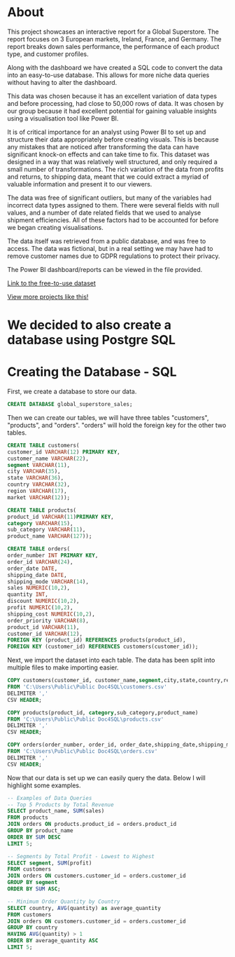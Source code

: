 # About 

This project showcases an interactive report for a Global Superstore. The report focuses on 3 European markets, Ireland, France, and Germany. The report breaks down sales performance, the performance of each product type, and customer profiles.

Along with the dashboard we have created a SQL code to convert the data into an easy-to-use database. This allows for more niche data queries without having to alter the dashboard.

This data was chosen because it has an excellent variation of data types and before processing, had close to 50,000 rows of data. It was chosen by our group because it had excellent potential for gaining valuable insights using a visualisation tool like Power BI. 

It is of critical importance for an analyst using Power BI to set up and structure their data appropriately before creating visuals. This is because any mistakes that are noticed after transforming the data can have significant knock-on effects and can take time to fix. This dataset was designed in a way that was relatively well structured, and only required a small number of transformations. The rich variation of the data from profits and returns, to shipping data, meant that we could extract a myriad of valuable information and present it to our viewers. 

The data was free of significant outliers, but many of the variables had incorrect data types assigned to them. There were several fields with null values, and a number of date related fields that we used to analyse shipment efficiencies. All of these factors had to be accounted for before we began creating visualisations. 

The data itself was retrieved from a public database, and was free to access. The data was fictional, but in a real setting we may have had to remove customer names due to GDPR regulations to protect their privacy.

The Power BI dashboard/reports can be viewed in the file provided.

[Link to the free-to-use dataset](https://powerbidocs.com/tag/sample-superstore-sales-excel-xls/?ref=hackernoon.com)

[View more projects like this!](https://jeff-bow.github.io/)

# We decided to also create a database using Postgre SQL

# Creating the Database - SQL

First, we create a database to store our data.

```SQL
CREATE DATABASE global_superstore_sales;
```

Then we can create our tables, we will have three tables "customers", "products", and "orders". "orders" will hold the foreign key for the other two tables. 

```SQL
CREATE TABLE customers(
customer_id VARCHAR(12) PRIMARY KEY,
customer_name VARCHAR(22),
segment VARCHAR(11),
city VARCHAR(35),
state VARCHAR(36),
country VARCHAR(32),
region VARCHAR(17),
market VARCHAR(12));
```

```SQL
CREATE TABLE products(
product_id VARCHAR(11)PRIMARY KEY,
category VARCHAR(15),
sub_category VARCHAR(11),
product_name VARCHAR(127));
```

```SQL
CREATE TABLE orders(
order_number INT PRIMARY KEY,
order_id VARCHAR(24),
order_date DATE,
shipping_date DATE,
shipping_mode VARCHAR(14),
sales NUMERIC(10,2),
quantity INT,
discount NUMERIC(10,2),
profit NUMERIC(10,2),
shipping_cost NUMERIC(10,2),
order_priority VARCHAR(8),
product_id VARCHAR(11),
customer_id VARCHAR(12),
FOREIGN KEY (product_id) REFERENCES products(product_id),
FOREIGN KEY (customer_id) REFERENCES customers(customer_id));
```

Next, we import the dataset into each table. The data has been split into multiple files to make importing easier.

```SQL
COPY customers(customer_id, customer_name,segment,city,state,country,region,market)
FROM 'C:\Users\Public\Public Doc4SQL\customers.csv'
DELIMITER ','
CSV HEADER;
```

```SQL
COPY products(product_id, category,sub_category,product_name)
FROM 'C:\Users\Public\Public Doc4SQL\products.csv'
DELIMITER ','
CSV HEADER;
```

```SQL
COPY orders(order_number, order_id, order_date,shipping_date,shipping_mode,sales,quantity,discount,profit,shipping_cost,order_priority,product_id,customer_id)
FROM 'C:\Users\Public\Public Doc4SQL\orders.csv'
DELIMITER ','
CSV HEADER;
```

Now that our data is set up we can easily query the data. Below I will highlight some examples.

```SQL
-- Examples of Data Queries
-- Top 5 Products by Total Revenue
SELECT product_name, SUM(sales)
FROM products
JOIN orders ON products.product_id = orders.product_id
GROUP BY product_name
ORDER BY SUM DESC
LIMIT 5;
```

```SQL
-- Segments by Total Profit - Lowest to Highest
SELECT segment, SUM(profit)
FROM customers
JOIN orders ON customers.customer_id = orders.customer_id
GROUP BY segment
ORDER BY SUM ASC;
```

```SQL
-- Minimum Order Quantity by Country
SELECT country, AVG(quantity) as average_quantity
FROM customers
JOIN orders ON customers.customer_id = orders.customer_id
GROUP BY country
HAVING AVG(quantity) > 1
ORDER BY average_quantity ASC
LIMIT 5;
```
